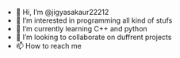 - 👋 Hi, I’m @jigyasakaur22212
- 👀 I’m interested in programming all kind of stufs
- 🌱 I’m currently learning C++ and python
- 💞️ I’m looking to collaborate on duffrent projects
- 📫 How to reach me 

<!---
jigyasakaur22212/jigyasakaur22212 is a ✨ special ✨ repository because its `README.md` (this file) appears on your GitHub profile.
You can click the Preview link to take a look at your changes.
--->

